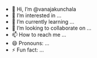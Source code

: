 - 👋 Hi, I’m @vanajakunchala
- 👀 I’m interested in ...
- 🌱 I’m currently learning ...
- 💞️ I’m looking to collaborate on ...
- 📫 How to reach me ...
- 😄 Pronouns: ...
- ⚡ Fun fact: ...

<!---
vanajakunchala/vanajakunchala is a ✨ special ✨ repository because its `README.md` (this file) appears on your GitHub profile.
You can click the Preview link to take a look at your changes.
--->
